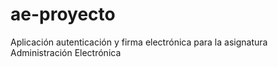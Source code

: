 # ae-proyecto
Aplicación autenticación y firma electrónica para la asignatura Administración Electrónica
